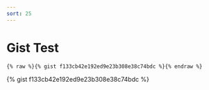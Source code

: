 ```yaml
---
sort: 25
---
```


# Gist Test

```
{% raw %}{% gist f133cb42e192ed9e23b308e38c74bdc %}{% endraw %}
```

{% gist f133cb42e192ed9e23b308e38c74bdc %}
